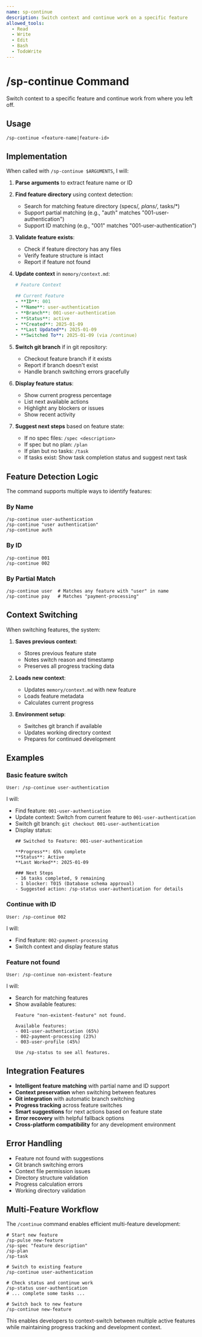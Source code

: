 ```yaml
---
name: sp-continue
description: Switch context and continue work on a specific feature
allowed_tools:
  - Read
  - Write
  - Edit
  - Bash
  - TodoWrite
---
```


# /sp-continue Command

Switch context to a specific feature and continue work from where you left off.

## Usage
```
/sp-continue <feature-name|feature-id>
```

## Implementation

When called with `/sp-continue $ARGUMENTS`, I will:

1. **Parse arguments** to extract feature name or ID
2. **Find feature directory** using context detection:
   - Search for matching feature directory (specs/*, plans/*, tasks/*)
   - Support partial matching (e.g., "auth" matches "001-user-authentication")
   - Support ID matching (e.g., "001" matches "001-user-authentication")

3. **Validate feature exists**:
   - Check if feature directory has any files
   - Verify feature structure is intact
   - Report if feature not found

4. **Update context** in `memory/context.md`:
   ```yaml
   # Feature Context
   
   ## Current Feature
   - **ID**: 001
   - **Name**: user-authentication
   - **Branch**: 001-user-authentication
   - **Status**: active
   - **Created**: 2025-01-09
   - **Last Updated**: 2025-01-09
   - **Switched To**: 2025-01-09 (via /continue)
   ```

5. **Switch git branch** if in git repository:
   - Checkout feature branch if it exists
   - Report if branch doesn't exist
   - Handle branch switching errors gracefully

6. **Display feature status**:
   - Show current progress percentage
   - List next available actions
   - Highlight any blockers or issues
   - Show recent activity

7. **Suggest next steps** based on feature state:
   - If no spec files: `/spec <description>`
   - If spec but no plan: `/plan`
   - If plan but no tasks: `/task`
   - If tasks exist: Show task completion status and suggest next task

## Feature Detection Logic

The command supports multiple ways to identify features:

### By Name
```
/sp-continue user-authentication
/sp-continue "user authentication"
/sp-continue auth
```

### By ID
```
/sp-continue 001
/sp-continue 002
```

### By Partial Match
```
/sp-continue user  # Matches any feature with "user" in name
/sp-continue pay   # Matches "payment-processing"
```

## Context Switching

When switching features, the system:

1. **Saves previous context**:
   - Stores previous feature state
   - Notes switch reason and timestamp
   - Preserves all progress tracking data

2. **Loads new context**:
   - Updates `memory/context.md` with new feature
   - Loads feature metadata
   - Calculates current progress

3. **Environment setup**:
   - Switches git branch if available
   - Updates working directory context
   - Prepares for continued development

## Examples

### Basic feature switch
```
User: /sp-continue user-authentication
```

I will:
- Find feature: `001-user-authentication`
- Update context: Switch from current feature to `001-user-authentication`
- Switch git branch: `git checkout 001-user-authentication`
- Display status:
  ```
  ## Switched to Feature: 001-user-authentication
  
  **Progress**: 65% complete
  **Status**: Active
  **Last Worked**: 2025-01-09
  
  ### Next Steps
  - 16 tasks completed, 9 remaining
  - 1 blocker: T015 (Database schema approval)
  - Suggested action: /sp-status user-authentication for details
  ```

### Continue with ID
```
User: /sp-continue 002
```

I will:
- Find feature: `002-payment-processing`
- Switch context and display feature status

### Feature not found
```
User: /sp-continue non-existent-feature
```

I will:
- Search for matching features
- Show available features:
  ```
  Feature "non-existent-feature" not found.
  
  Available features:
  - 001-user-authentication (65%)
  - 002-payment-processing (23%)
  - 003-user-profile (45%)
  
  Use /sp-status to see all features.
  ```

## Integration Features

- **Intelligent feature matching** with partial name and ID support
- **Context preservation** when switching between features
- **Git integration** with automatic branch switching
- **Progress tracking** across feature switches
- **Smart suggestions** for next actions based on feature state
- **Error recovery** with helpful fallback options
- **Cross-platform compatibility** for any development environment

## Error Handling

- Feature not found with suggestions
- Git branch switching errors
- Context file permission issues
- Directory structure validation
- Progress calculation errors
- Working directory validation

## Multi-Feature Workflow

The `/continue` command enables efficient multi-feature development:

```
# Start new feature
/sp-pulse new-feature
/sp-spec "feature description"
/sp-plan
/sp-task

# Switch to existing feature
/sp-continue user-authentication

# Check status and continue work
/sp-status user-authentication
# ... complete some tasks ...

# Switch back to new feature
/sp-continue new-feature
```

This enables developers to context-switch between multiple active features while maintaining progress tracking and development context.